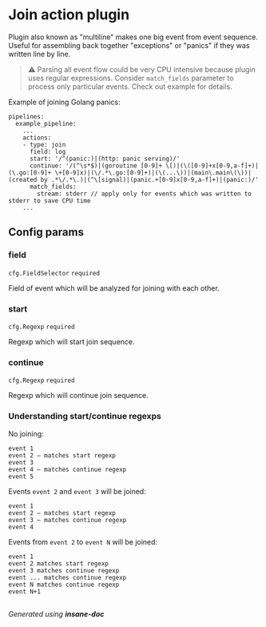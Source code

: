 # Join action plugin
Plugin also known as "multiline" makes one big event from event sequence.
Useful for assembling back together "exceptions" or "panics" if they was written line by line.

> ⚠ Parsing all event flow could be very CPU intensive because plugin uses regular expressions.
> Consider `match_fields` parameter to process only particular events. Check out example for details.

Example of joining Golang panics:
```
pipelines:
  example_pipeline:
    ...
    actions:
    - type: join
      field: log
      start: '/^(panic:)|(http: panic serving)/'
      continue: '/(^\s*$)|(goroutine [0-9]+ \[)|(\([0-9]+x[0-9,a-f]+)|(\.go:[0-9]+ \+[0-9]x)|(\/.*\.go:[0-9]+)|(\(...\))|(main\.main\(\))|(created by .*\/.*\.)|(^\[signal)|(panic.+[0-9]x[0-9,a-f]+)|(panic:)/'
      match_fields:
        stream: stderr // apply only for events which was written to stderr to save CPU time
    ...
```

## Config params
### field

`cfg.FieldSelector`  `required` 

Field of event which will be analyzed for joining with each other.

### start

`cfg.Regexp`  `required` 

Regexp which will start join sequence.

### continue

`cfg.Regexp`  `required` 

Regexp which will continue join sequence.


### Understanding start/continue regexps
No joining:
```
event 1
event 2 – matches start regexp
event 3
event 4 – matches continue regexp
event 5
```

Events `event 2` and `event 3` will be joined:
```
event 1
event 2 – matches start regexp
event 3 – matches continue regexp
event 4
```

Events from `event 2` to `event N` will be joined:
```
event 1
event 2 matches start regexp
event 3 matches continue regexp
event ... matches continue regexp
event N matches continue regexp
event N+1
```
##
 *Generated using **insane-doc***